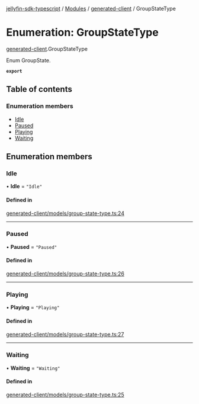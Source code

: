 [jellyfin-sdk-typescript](../README.md) / [Modules](../modules.md) / [generated-client](../modules/generated_client.md) / GroupStateType

# Enumeration: GroupStateType

[generated-client](../modules/generated_client.md).GroupStateType

Enum GroupState.

**`export`**

## Table of contents

### Enumeration members

- [Idle](generated_client.GroupStateType.md#idle)
- [Paused](generated_client.GroupStateType.md#paused)
- [Playing](generated_client.GroupStateType.md#playing)
- [Waiting](generated_client.GroupStateType.md#waiting)

## Enumeration members

### Idle

• **Idle** = `"Idle"`

#### Defined in

[generated-client/models/group-state-type.ts:24](https://github.com/thornbill/jellyfin-sdk-typescript/blob/b0f5501/src/generated-client/models/group-state-type.ts#L24)

___

### Paused

• **Paused** = `"Paused"`

#### Defined in

[generated-client/models/group-state-type.ts:26](https://github.com/thornbill/jellyfin-sdk-typescript/blob/b0f5501/src/generated-client/models/group-state-type.ts#L26)

___

### Playing

• **Playing** = `"Playing"`

#### Defined in

[generated-client/models/group-state-type.ts:27](https://github.com/thornbill/jellyfin-sdk-typescript/blob/b0f5501/src/generated-client/models/group-state-type.ts#L27)

___

### Waiting

• **Waiting** = `"Waiting"`

#### Defined in

[generated-client/models/group-state-type.ts:25](https://github.com/thornbill/jellyfin-sdk-typescript/blob/b0f5501/src/generated-client/models/group-state-type.ts#L25)
